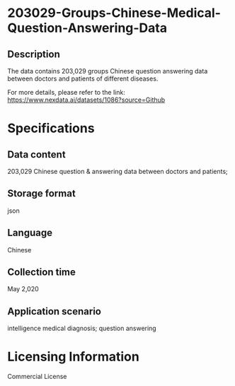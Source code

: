 # 203029-Groups-Chinese-Medical-Question-Answering-Data

## Description
The data contains 203,029 groups Chinese question answering data between doctors and patients of different diseases.

For more details, please refer to the link: https://www.nexdata.ai/datasets/1086?source=Github

# Specifications
## Data content
203,029 Chinese question & answering data between doctors and patients;
## Storage format
json
## Language
Chinese
## Collection time
May 2,020
## Application scenario
intelligence medical diagnosis; question answering

# Licensing Information
Commercial License
